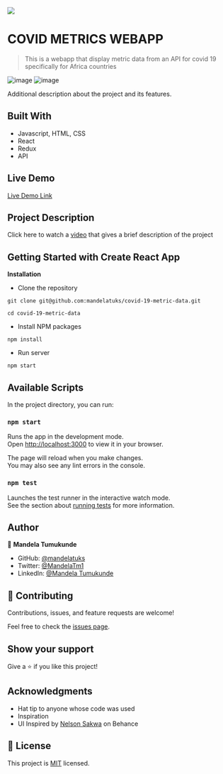 ![](https://img.shields.io/badge/Microverse-blueviolet)

# COVID METRICS WEBAPP

>This is a webapp that display metric data from an API for covid 19 specifically for Africa countries

![image](https://user-images.githubusercontent.com/38649067/175274448-0b16aa5a-6265-4e83-b366-db5bbd6ae751.png)
![image](https://user-images.githubusercontent.com/38649067/175274605-2516aff5-f1cc-497d-8828-7dc034d7f202.png)


Additional description about the project and its features.

## Built With

- Javascript, HTML, CSS
- React
- Redux
- API

## Live Demo

[Live Demo Link](https://livedemo.com)

## Project Description

Click here to watch a [video]() that gives a brief description of the project

## Getting Started with Create React App

**Installation**
- Clone the repository
~~~
git clone git@github.com:mandelatuks/covid-19-metric-data.git

cd covid-19-metric-data
~~~
- Install NPM packages
~~~
npm install
~~~
- Run server
~~~
npm start
~~~
## Available Scripts

In the project directory, you can run:

### `npm start`

Runs the app in the development mode.\
Open [http://localhost:3000](http://localhost:3000) to view it in your browser.

The page will reload when you make changes.\
You may also see any lint errors in the console.

### `npm test`

Launches the test runner in the interactive watch mode.\
See the section about [running tests](https://facebook.github.io/create-react-app/docs/running-tests) for more information.

## Author

👤 **Mandela Tumukunde**

- GitHub: [@mandelatuks](https://github.com/mandelatuks)
- Twitter: [@MandelaTm1](https://twitter.com/MandelaTm1)
- LinkedIn: [@Mandela Tumukunde](https://www.linkedin.com/in/mandela-tumukunde-794755194/)

## 🤝 Contributing

Contributions, issues, and feature requests are welcome!

Feel free to check the [issues page](../../issues/).

## Show your support

Give a ⭐️ if you like this project!

## Acknowledgments

- Hat tip to anyone whose code was used
- Inspiration
- UI Inspired by [Nelson Sakwa](https://www.behance.net/gallery/31579789/Ballhead-App-(Free-PSDs)) on Behance

## 📝 License

This project is [MIT](./MIT.md) licensed.
